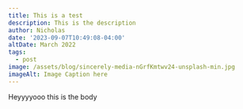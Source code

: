 ```yaml
---
title: This is a test
description: This is the description
author: Nicholas
date: '2023-09-07T10:49:08-04:00'
altDate: March 2022
tags:
  - post
image: /assets/blog/sincerely-media-nGrfKmtwv24-unsplash-min.jpg
imageAlt: Image Caption here
---
```

Heyyyyooo this is the body
